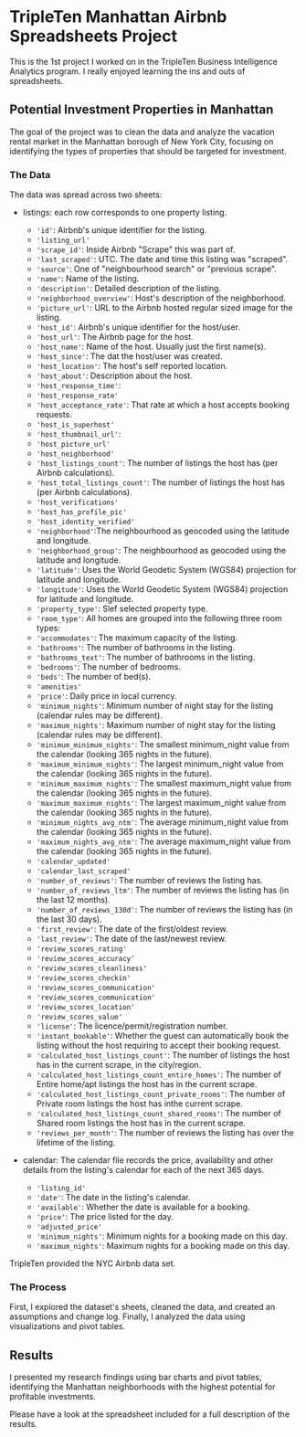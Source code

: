 # TripleTen Manhattan Airbnb Spreadsheets Project
This is the 1st project I worked on in the TripleTen Business Intelligence Analytics program. I really enjoyed learning the ins and outs of spreadsheets.

## Potential Investment Properties in Manhattan
The goal of the project was to clean the data and analyze the vacation rental market in the Manhattan borough of New York City, focusing on identifying the types of properties that should be targeted for investment. 

### The Data
The data was spread across two sheets:
- listings: each row corresponds to one property listing.
  - `'id'`: Airbnb's unique identifier for the listing.
  - `'listing_url'`
  - `'scrape_id'`: Inside Airbnb "Scrape" this was part of.
  - `'last_scraped'`: UTC. The date and time this listing was "scraped".
  - `'source'`: One of "neighbourhood search" or "previous scrape".
  - `'name'`: Name of the listing.
  - `'description'`: Detailed description of the listing.
  - `'neighborhood_overview'`: Host's description of the neighborhood.
  - `'picture_url'`: URL to the Airbnb hosted regular sized image for the listing.
  - `'host_id'`: Airbnb's unique identifier for the host/user.
  - `'host_url'`: The Airbnb page for the host.
  - `'host_name'`: Name of the host. Usually just the first name(s).
  - `'host_since'`: The dat the host/user was created.
  - `'host_location'`: The host's self reported location.
  - `'host_about'`: Description about the host.
  - `'host_response_time'`: 
  - `'host_response_rate'`
  - `'host_acceptance_rate'`: That rate at which a host accepts booking requests.
  - `'host_is_superhost'`
  - `'host_thumbnail_url'`: 
  - `'host_picture_url'`
  - `'host_neighborhood'`
  - `'host_listings_count'`: The number of listings the host has (per Airbnb calculations).
  - `'host_total_listings_count'`: The number of listings the host has (per Airbnb calculations).
  - `'host_verifications'`
  - `'host_has_profile_pic'`
  - `'host_identity_verified'`
  - `'neighborhood'`:The neighbourhood as geocoded using the latitude and longitude.
  - `'neighborhood_group'`: The neighbourhood as geocoded using the latitude and longitude.
  - `'latitude'`: Uses the World Geodetic System (WGS84) projection for latitude and longitude.
  - `'longitude'`: Uses the World Geodetic System (WGS84) projection for latitude and longitude.
  - `'property_type'`: Slef selected property type.
  - `'room_type'`: All homes are grouped into the following three room types:
  - `'accommodates'`: The maximum capacity of the listing.
  - `'bathrooms'`: The number of bathrooms in the listing.
  - `'bathrooms_text'`: The number of bathrooms in the listing.
  - `'bedrooms'`: The number of bedrooms.
  - `'beds'`: The number of bed(s).
  - `'amenities'`
  - `'price'`: Daily price in local currency.
  - `'minimum_nights'`: Minimum number of night stay for the listing (calendar rules may be different).
  - `'maximum_nights'`:  Maximum number of night stay for the listing (calendar rules may be different).
  - `'minimum_minimum_nights'`: The smallest minimum_night value from the calendar (looking 365 nights in the future).
  - `'maximum_minimum_nights'`: The largest minimum_night value from the calendar (looking 365 nights in the future).
  - `'minimum_maximum_nights'`: The smallest maximum_night value from the calendar (looking 365 nights in the future).
  - `'maximum_maximum_nights'`: The largest maximum_night value from the calendar (looking 365 nights in the future).
  - `'minimum_nights_avg_ntm'`: The average minimum_night value from the calendar (looking 365 nights in the future).
  - `'maximum_nights_avg_ntm'`: The average maximum_night value from the calendar (looking 365 nights in the future).
  - `'calendar_updated'`
  - `'calendar_last_scraped'`
  - `'number_of_reviews'`: The number of reviews the listing has.
  - `'number_of_reviews_ltm'`: The number of reviews the listing has (in the last 12 months).
  - `'number_of_reviews_130d'`: The number of reviews the listing has (in the last 30 days).
  - `'first_review'`: The date of the first/oldest review.
  - `'last_review'`: The date of the last/newest review.
  - `'review_scores_rating'`
  - `'review_scores_accuracy'`
  - `'review_scores_cleanliness'`
  - `'review_scores_checkin'`
  - `'review_scores_communication'`
  - `'review_scores_communication'`
  - `'review_scores_location'`
  - `'review_scores_value'`
  - `'license'`: The licence/permit/registration number.
  - `'instant_bookable'`: Whether the guest can automatically book the listing without the host requiring to accept their booking request.
  - `'calculated_host_listings_count'`: The number of listings the host has in the current scrape, in the city/region.
  - `'calculated_host_listings_count_entire_homes'`: The number of Entire home/apt listings the host has in the current scrape.
  - `'calculated_host_listings_count_private_rooms'`: The number of Private room listings the host has inthe current scrape.
  - `'calculated_host_listings_count_shared_rooms'`: The number of Shared room listings the host has in the current scrape.
  - `'reviews_per_month'`: The number of reviews the listing has over the lifetime of the listing.

- calendar: The calendar file records the price, availability and other details from the listing's calendar for each of the next 365 days.
  - `'listing_id'`
  - `'date'`: The date in the listing's calendar.
  - `'available'`: Whether the date is available for a booking.
  - `'price'`: The price listed for the day.
  - `'adjusted_price'`
  - `'minimum_nights'`: Minimum nights for a booking made on this day.
  - `'maximum_nights'`: Maximum nights for a booking made on this day.

TripleTen provided the NYC Airbnb data set.

### The Process
First, I explored the dataset's sheets, cleaned the data, and created an assumptions and change log. Finally, I analyzed the data using visualizations and pivot tables.

## Results
I presented my research findings using bar charts and pivot tables, identifying the Manhattan neighborhoods with the highest potential for profitable investments.

Please have a look at the spreadsheet included for a full description of the results.

